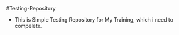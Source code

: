 #Testing-Repository

- This is Simple Testing Repository for My Training, which i need to compelete.
